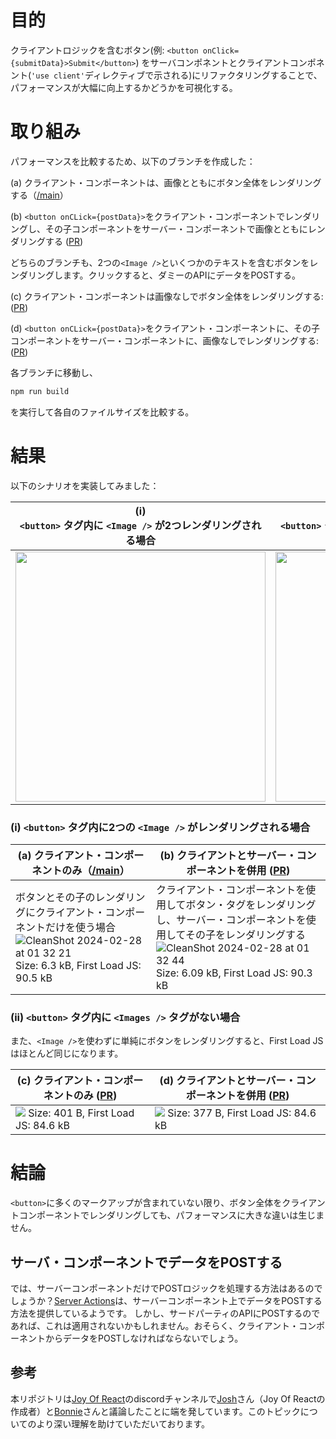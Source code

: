 
# 目的

クライアントロジックを含むボタン(例: `<button onClick={submitData}>Submit</button>`) をサーバコンポネントとクライアントコンポネント(`'use client'`ディレクティブで示される)にリファクタリングすることで、パフォーマンスが大幅に向上するかどうかを可視化する。

# 取り組み

パフォーマンスを比較するため、以下のブランチを作成した：

(a) クライアント・コンポーネントは、画像とともにボタン全体をレンダリングする（[/main](https://github.com/sheleoni/nextJS-server-components-performance-optimization/tree/main)）

(b) `<button onCLick={postData}>`をクライアント・コンポーネントでレンダリングし、その子コンポーネントをサーバー・コンポーネントで画像とともにレンダリングする ([PR](https://github.com/sheleoni/nextJS-server-components-performance-optimization/pull/1))

どちらのブランチも、2つの`<Image />`といくつかのテキストを含むボタンをレンダリングします。クリックすると、ダミーのAPIにデータをPOSTする。

(c) クライアント・コンポーネントは画像なしでボタン全体をレンダリングする: ([PR](https://github.com/sheleoni/nextJS-server-components-performance-optimization/pull/2))

(d) `<button onCLick={postData}>`をクライアント・コンポーネントに、その子コンポーネントをサーバー・コンポーネントに、画像なしでレンダリングする: ([PR](https://github.com/sheleoni/nextJS-server-components-performance-optimization/pull/3))

<p>各ブランチに移動し、

```bash
npm run build
```
を実行して各自のファイルサイズを比較する。

# 結果

以下のシナリオを実装してみました：

| (i) <br /> `<button>` タグ内に `<Image />` が2つレンダリングされる場合                                                                                                       | (ii) <br /> `<button>` タグ内に `<Images />` タグがレンダリングされない場合                                                                                                   |
|-------------------------------------------------------------------------------------------------------------------------------------------------------------|------------------------------------------------------------------------------------------------------------------------------------------------------------|
| <img src="https://github.com/sheleoni/nextJS-server-components-performance-optimization/assets/85994674/57150e2d-e4e2-4c97-a7f1-4be0a357cca3" height="400"> | <img src="https://github.com/sheleoni/nextJS-server-components-performance-optimization/assets/85994674/591f7d21-a360-480c-bfd2-15f57e0e345a" width="400"> |


### (i) `<button>` タグ内に2つの `<Image />` がレンダリングされる場合
| (a) クライアント・コンポーネントのみ（[/main](https://github.com/sheleoni/nextJS-server-components-performance-optimization/tree/main)）                                                                                                                            | (b) クライアントとサーバー・コンポーネントを併用 ([PR](https://github.com/sheleoni/nextJS-server-components-performance-optimization/pull/1)) |
|---------------------------------------------------------------------------------------------------------------------------------------------------------------------------------------------------------------------------------------------------|---------------------------|
| ボタンとその子のレンダリングにクライアント・コンポーネントだけを使う場合 ![CleanShot 2024-02-28 at 01 32 21](https://github.com/sheleoni/nextJS-server-components-performance-optimization/assets/85994674/3b5ef108-4553-4b60-a7cb-54e1c4ece290) Size: 6.3 kB, First Load JS: 90.5 kB | クライアント・コンポーネントを使用してボタン・タグをレンダリングし、サーバー・コンポーネントを使用してその子をレンダリングする ![CleanShot 2024-02-28 at 01 32 44](https://github.com/sheleoni/nextJS-server-components-performance-optimization/assets/85994674/5502274f-9e08-4415-bec0-1c7fc56be114) Size: 6.09 kB, First Load JS: 90.3 kB |

### (ii) `<button>` タグ内に `<Images />` タグがない場合

また、`<Image />`を使わずに単純にボタンをレンダリングすると、First Load JSはほとんど同じになります。

| (c) クライアント・コンポーネントのみ ([PR](https://github.com/sheleoni/nextJS-server-components-performance-optimization/pull/2))                                                                  | (d) クライアントとサーバー・コンポーネントを併用 ([PR](https://github.com/sheleoni/nextJS-server-components-performance-optimization/pull/3))                                                            |
|------------------------------------------------------------------------------------------------------------------------------------------------------------------------------------|------------------------------------------------------------------------------------------------------------------------------------------------------------------------------------|
| <img src="https://github.com/sheleoni/nextJS-server-components-performance-optimization/assets/85994674/08ce9d73-3248-4f40-a479-1f8321928bbd"> Size: 401 B, First Load JS: 84.6 kB | <img src="https://github.com/sheleoni/nextJS-server-components-performance-optimization/assets/85994674/aa1bee1a-3df2-4259-be6d-bda85aa2e6c3"> Size: 377 B, First Load JS: 84.6 kB |

# 結論

`<button>`に多くのマークアップが含まれていない限り、ボタン全体をクライアントコンポーネントでレンダリングしても、パフォーマンスに大きな違いは生じません。

## サーバ・コンポーネントでデータをPOSTする

では、サーバーコンポーネントだけでPOSTロジックを処理する方法はあるのでしょうか？[Server Actions](https://nextjs.org/docs/app/building-your-application/data-fetching/server-actions-and-mutations)は、サーバーコンポーネント上でデータをPOSTする方法を提供しているようです。 しかし、サードパーティのAPIにPOSTするのであれば、これは適用されないかもしれません。おそらく、クライアント・コンポーネントからデータをPOSTしなければならないでしょう。

## 参考

本リポジトリは[Joy Of React](https://www.joyofreact.com/)のdiscordチャンネルで[Josh](https://twitter.com/JoshWComeau)さん（Joy Of Reactの作成者）と[Bonnie](https://bonnie.dev/)さんと議論したことに端を発しています。このトピックについてのより深い理解を助けていただいております。
